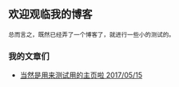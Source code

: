 ## 欢迎观临我的博客

    总而言之，既然已经弄了一个博客了，就进行一些小的测试的。

### 我的文章们

- [当然是用来测试用的主页啦 2017/05/15](https://traburiss.github.io/page/firstPage)
